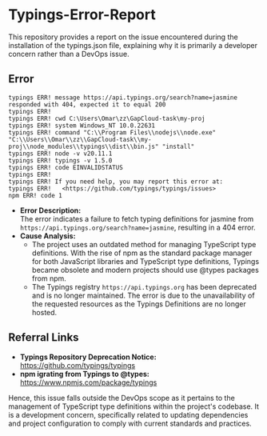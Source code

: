 # Typings-Error-Report
This repository provides a report on the issue encountered during the installation of the typings.json file, explaining why it is primarily a developer concern rather than a DevOps issue.

## Error
```
typings ERR! message https://api.typings.org/search?name=jasmine responded with 404, expected it to equal 200
typings ERR! 
typings ERR! cwd C:\Users\Omar\zz\GapCloud-task\my-proj
typings ERR! system Windows_NT 10.0.22631
typings ERR! command "C:\\Program Files\\nodejs\\node.exe" "C:\\Users\\Omar\\zz\\GapCloud-task\\my-proj\\node_modules\\typings\\dist\\bin.js" "install"
typings ERR! node -v v20.11.1
typings ERR! typings -v 1.5.0
typings ERR! code EINVALIDSTATUS
typings ERR!
typings ERR! If you need help, you may report this error at:
typings ERR!   <https://github.com/typings/typings/issues>
npm ERR! code 1
```
- **Error Description:**\
    The error indicates a failure to fetch typing definitions for jasmine from `https://api.typings.org/search?name=jasmine`, resulting in a 404 error.
- **Cause Analysis:**
   - The project uses an outdated method for managing TypeScript type definitions. With the rise of npm as the standard package manager for both JavaScript libraries and TypeScript type definitions, Typings became obsolete and modern projects should use @types packages from npm.
   - The Typings registry `https://api.typings.org` has been deprecated and is no longer maintained. The error is due to the unavailability of the requested resources as the Typings Definitions are no longer hosted.

## Referral Links
- **Typings Repository Deprecation Notice:** https://github.com/typings/typings
- **npm igrating from Typings to @types:** https://www.npmjs.com/package/typings

Hence, this issue falls outside the DevOps scope as it pertains to the management of TypeScript type definitions within the project's codebase. It is a development concern, specifically related to updating dependencies and project configuration to comply with current standards and practices.


  
